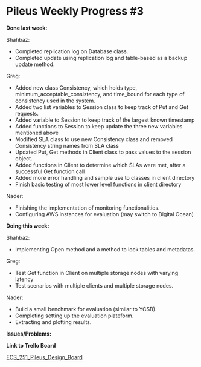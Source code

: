 # Pileus Weekly Progress #3

**Done last week:**

Shahbaz:

* Completed replication log on Database class.
* Completed update using replication log and table-based as a backup update method.

Greg:

* Added new class Consistency, which holds type, minimum_acceptable_consistency,
 and time_bound for each type of consistency used in the system.
* Added two list variables to Session class to keep track of Put and Get 
 requests.
* Added variable to Session to keep track of the largest known timestamp
* Added functions to Session to keep update the three new variables 
 mentioned above
* Modified SLA class to use new Consistency class and removed Consistency 
 string names from SLA class
* Updated Put, Get methods in Client class to pass values to the session 
 object.
* Added functions in Client to determine which SLAs were met, after a 
successful Get function call
* Added more error handling and sample use to classes in client directory
* Finish basic testing of most lower level functions in client directory

Nader:

* Finishing the implementation of monitoring functionalities.
* Configuring AWS instances for evaluation (may switch to Digital Ocean)

**Doing this week:**

Shahbaz:

* Implementing Open method and a method to lock tables and metadatas.

Greg:

* Test Get function in Client on multiple storage nodes with varying latency
* Test scenarios with multiple clients and multiple storage nodes.

Nader:

* Build a small benchmark for evaluation (similar to YCSB).
* Completing setting up the evaluation plateform.
* Extracting and plotting results.

**Issues/Problems:**

**Link to Trello Board**

[ECS_251_Pileus_Design_Board](https://trello.com/b/6lscmOq9/pileus)
